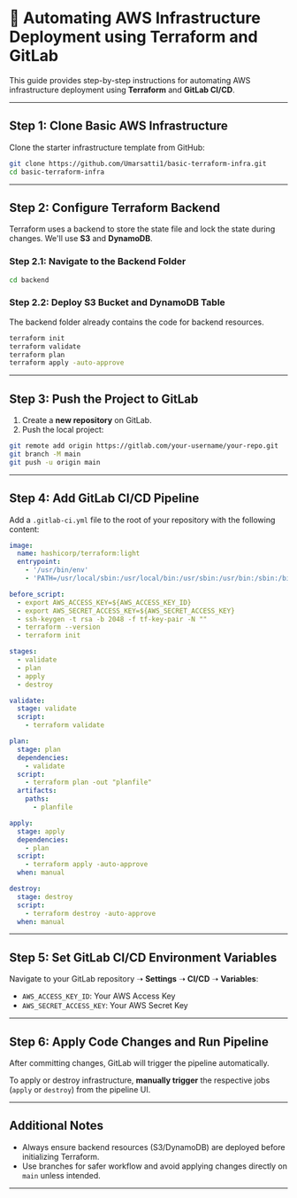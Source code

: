 # 🚀 Automating AWS Infrastructure Deployment using Terraform and GitLab

This guide provides step-by-step instructions for automating AWS infrastructure deployment using **Terraform** and **GitLab CI/CD**.

---

## Step 1: Clone Basic AWS Infrastructure

Clone the starter infrastructure template from GitHub:

```bash
git clone https://github.com/Umarsatti1/basic-terraform-infra.git
cd basic-terraform-infra
```

---

## Step 2: Configure Terraform Backend

Terraform uses a backend to store the state file and lock the state during changes. We'll use **S3** and **DynamoDB**.

### Step 2.1: Navigate to the Backend Folder

```bash
cd backend
```

### Step 2.2: Deploy S3 Bucket and DynamoDB Table

The backend folder already contains the code for backend resources.

```bash
terraform init
terraform validate
terraform plan
terraform apply -auto-approve
```

---

## Step 3: Push the Project to GitLab

1. Create a **new repository** on GitLab.
2. Push the local project:

```bash
git remote add origin https://gitlab.com/your-username/your-repo.git
git branch -M main
git push -u origin main
```

---

## Step 4: Add GitLab CI/CD Pipeline

Add a `.gitlab-ci.yml` file to the root of your repository with the following content:

```yaml
image:
  name: hashicorp/terraform:light
  entrypoint:
    - '/usr/bin/env'
    - 'PATH=/usr/local/sbin:/usr/local/bin:/usr/sbin:/usr/bin:/sbin:/bin'

before_script:
  - export AWS_ACCESS_KEY=${AWS_ACCESS_KEY_ID}
  - export AWS_SECRET_ACCESS_KEY=${AWS_SECRET_ACCESS_KEY}
  - ssh-keygen -t rsa -b 2048 -f tf-key-pair -N ""
  - terraform --version
  - terraform init

stages:
  - validate
  - plan
  - apply
  - destroy

validate:
  stage: validate
  script:
    - terraform validate

plan:
  stage: plan
  dependencies:
    - validate
  script:
    - terraform plan -out "planfile"
  artifacts:
    paths:
      - planfile

apply:
  stage: apply
  dependencies:
    - plan
  script:
    - terraform apply -auto-approve
  when: manual

destroy:
  stage: destroy
  script:
    - terraform destroy -auto-approve
  when: manual
```

---

## Step 5: Set GitLab CI/CD Environment Variables

Navigate to your GitLab repository ➝ **Settings** ➝ **CI/CD** ➝ **Variables**:

- `AWS_ACCESS_KEY_ID`: Your AWS Access Key
- `AWS_SECRET_ACCESS_KEY`: Your AWS Secret Key

---

## Step 6: Apply Code Changes and Run Pipeline

After committing changes, GitLab will trigger the pipeline automatically.

To apply or destroy infrastructure, **manually trigger** the respective jobs (`apply` or `destroy`) from the pipeline UI.

---

## Additional Notes

- Always ensure backend resources (S3/DynamoDB) are deployed before initializing Terraform.
- Use branches for safer workflow and avoid applying changes directly on `main` unless intended.

---